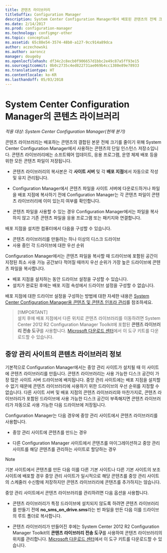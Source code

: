 ```yaml
---
title: 콘텐츠 라이브러리
titleSuffix: Configuration Manager
description: System Center Configuration Manager에서 배포된 콘텐츠의 전체 크기를 줄이는 데 사용하는 콘텐츠 라이브러리에 대해 알아봅니다.
ms.date: 2/14/2017
ms.prod: configuration-manager
ms.technology: configmgr-other
ms.topic: conceptual
ms.assetid: 65c88e54-3574-48b0-a127-9cc914a89dca
author: aczechowski
ms.author: aaroncz
manager: dougeby
ms.openlocfilehash: df34c2c8ecb0f906657d1bbc2e49c87a5ff93e15
ms.sourcegitcommit: 0b0c2735c4ed822731ae069b4cc1380e89e78933
ms.translationtype: HT
ms.contentlocale: ko-KR
ms.lasthandoff: 05/03/2018
---
```

# <a name="the-content-library-in-system-center-configuration-manager"></a>System Center Configuration Manager의 콘텐츠 라이브러리

*적용 대상: System Center Configuration Manager(현재 분기)*

콘텐츠 라이브러리는 배포하는 콘텐츠의 결합된 본문 전체 크기를 줄이기 위해 System Center Configuration Manager에서 사용하는 콘텐츠의 단일 인스턴스 저장소입니다. 콘텐츠 라이브러리에는 소프트웨어 업데이트, 응용 프로그램, 운영 체제 배포 등을 위한 모든 콘텐츠 파일이 저장됩니다.

 - 콘텐츠 라이브러리의 복사본은 각 **사이트 서버** 및 각 **배포 지점**에서 자동으로 작성 및 유지 관리됩니다.

 - Configuration Manager에서 콘텐츠 파일을 사이트 서버에 다운로드하거나 파일을 배포 지점에 복사하기 전에 Configuration Manager는 각 콘텐츠 파일이 콘텐츠 라이브러리에 이미 있는지 여부를 확인합니다.
 - 콘텐츠 파일을 사용할 수 있는 경우 Configuration Manager에서는 파일을 복사하지 않고 기존 콘텐츠 파일을 응용 프로그램 또는 패키지와 연결합니다.

배포 지점을 설치한 컴퓨터에서 다음을 구성할 수 있습니다.

- 콘텐츠 라이브러리를 만들려는 하나 이상의 디스크 드라이브
- 사용 중인 각 드라이브에 대한 우선 순위

Configuration Manager에서는 콘텐츠 파일을 복사할 때 드라이브에 포함된 공간이 지정된 최소 사용 가능 공간보다 적어질 때까지 우선 순위가 가장 높은 드라이브에 콘텐츠 파일을 복사합니다.
- 배포 지점을 설치하는 동안 드라이브 설정을 구성할 수 있습니다.
- 설치가 완료된 후에는 배포 지점 속성에서 드라이브 설정을 구성할 수 없습니다.


배포 지점에 대한 드라이브 설정을 구성하는 방법에 대한 자세한 내용은 [System Center Configuration Manager용 콘텐츠 및 콘텐츠 인프라 관리](../../../core/servers/deploy/configure/manage-content-and-content-infrastructure.md)를 참조하세요.  


>  [!IMPORTANT]  
>  설치 후에 배포 지점에서 다른 위치로 콘텐츠 라이브러리를 이동하려면 System Center 2012 R2 Configuration Manager Toolkit에 포함된 **콘텐츠 라이브러리 전송 도구**를 사용합니다. [Microsoft 다운로드 센터](http://go.microsoft.com/fwlink/?LinkId=279566)에서 이 도구 키트를 다운로드할 수 있습니다.  

## <a name="about-the-content-library-on-the-central-administration-site"></a>중앙 관리 사이트의 콘텐츠 라이브러리 정보  
 기본적으로 Configuration Manager에서는 중앙 관리 사이트가 설치될 때 이 사이트에 콘텐츠 라이브러리를 만듭니다. 콘텐츠 라이브러리는 사용 가능한 디스크 공간이 가장 많은 사이트 서버 드라이브에 배치됩니다. 중앙 관리 사이트에는 배포 지점을 설치할 수 없기 때문에 콘텐츠 라이브러리에 사용하기 위한 드라이브의 우선 순위를 지정할 수 없습니다. 다른 사이트 서버 및 배포 지점의 콘텐츠 라이브러리와 마찬가지로, 콘텐츠 라이브러리가 포함된 드라이브에 사용 가능한 디스크 공간이 부족해지면 콘텐츠 라이브러리가 자동으로 사용 가능한 다음 드라이브에 저장됩니다.  

 Configuration Manager는 다음 경우에 중앙 관리 사이트에서 콘텐츠 라이브러리를 사용합니다.  

-   중앙 관리 사이트에 콘텐츠를 만드는 경우  

-   다른 Configuration Manager 사이트에서 콘텐츠를 마이그레이션하고 중앙 관리 사이트를 해당 콘텐츠를 관리하는 사이트로 할당하는 경우  

> [!NOTE]  
>  기본 사이트에서 콘텐츠를 만든 다음 이를 다른 기본 사이트나 다른 기본 사이트의 보조 사이트에 배포할 경우 중앙 관리 사이트가 일시적으로 해당 콘텐츠를 중앙 관리 사이트의 스케줄러 수신함에 저장하지만 콘텐츠 라이브러리에 콘텐츠를 추가하지는 않습니다.  

 중앙 관리 사이트에서 콘텐츠 라이브러리를 관리하려면 다음 옵션을 사용합니다.  

-   콘텐츠 라이브러리가 특정 드라이브에 설치되지 않도록 하려면 콘텐츠 라이브러리를 만들기 전에 **no_sms_on_drive.sms**라는 빈 파일을 만든 다음 이를 드라이브의 루트 폴더로 복사합니다.  

-   콘텐츠 라이브러리가 만들어진 후에는 System Center 2012 R2 Configuration Manager Toolkit의 **콘텐츠 라이브러리 전송 도구**를 사용하여 콘텐츠 라이브러리의 위치를 관리합니다. [Microsoft 다운로드 센터](http://go.microsoft.com/fwlink/?LinkId=279566)에서 이 도구 키트를 다운로드할 수 있습니다.  
